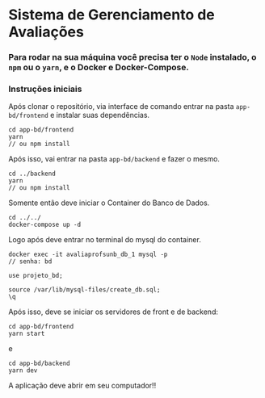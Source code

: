 # Sistema de Gerenciamento de Avaliações

### Para rodar na sua máquina você precisa ter o `Node` instalado, o `npm` ou o `yarn`, e o Docker e Docker-Compose.

### Instruções iniciais

Após clonar o repositório, via interface de comando entrar na pasta `app-bd/frontend` e instalar suas dependências.

```
cd app-bd/frontend
yarn
// ou npm install
```

Após isso, vai entrar na pasta `app-bd/backend` e fazer o mesmo.

```
cd ../backend
yarn
// ou npm install
```

Somente então deve iniciar o Container do Banco de Dados.

```
cd ../../
docker-compose up -d
```

Logo após deve entrar no terminal do mysql do container.

```
docker exec -it avaliaprofsunb_db_1 mysql -p
// senha: bd

use projeto_bd;

source /var/lib/mysql-files/create_db.sql;
\q
```

Após isso, deve se iniciar os servidores de front e de backend:

```
cd app-bd/frontend
yarn start
```

e

```
cd app-bd/backend
yarn dev
```

A aplicação deve abrir em seu computador!!